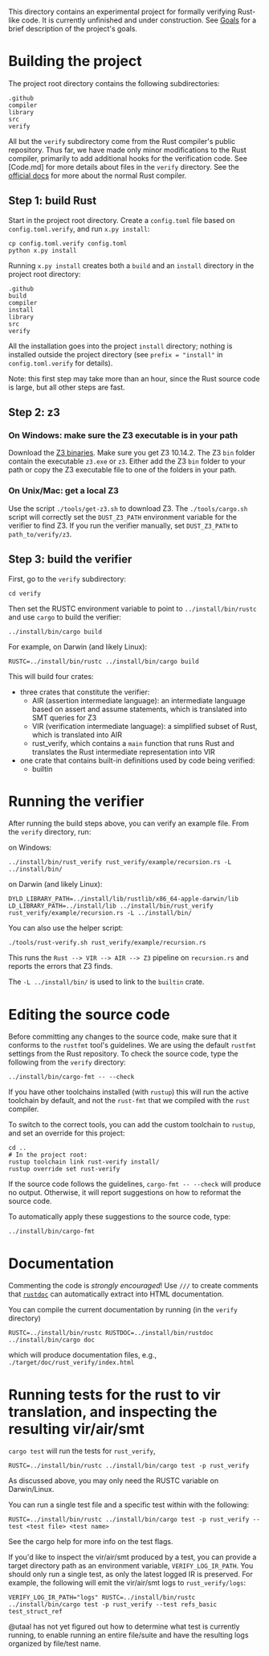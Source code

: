 This directory contains an experimental project for formally verifying Rust-like code.
It is currently unfinished and under construction.
See [Goals](../../../wiki/Goals) for a brief description of the project's goals.

# Building the project

The project root directory contains the following subdirectories:

```
.github
compiler
library
src
verify
```

All but the `verify` subdirectory come from the Rust compiler's public
repository.  Thus far, we have made only minor modifications to the Rust
compiler, primarily to add additional hooks for the verification code.  See
[Code.md] for more details about files in the `verify` directory.  See the
[official docs](https://rustc-dev-guide.rust-lang.org/) for more about the
normal Rust compiler.

## Step 1: build Rust

Start in the project root directory.
Create a `config.toml` file based on `config.toml.verify`, and run `x.py install`:

```
cp config.toml.verify config.toml
python x.py install
```

Running `x.py install` creates both a `build` and an `install` directory in the project root directory:

```
.github
build
compiler
install
library
src
verify
```

All the installation goes into the project `install` directory;
nothing is installed outside the project directory
(see `prefix = "install"` in `config.toml.verify` for details).

Note: this first step may take more than an hour, since the Rust source code is large, but all other steps are fast.

## Step 2: z3

### On Windows: make sure the Z3 executable is in your path

Download the [Z3 binaries](https://github.com/Z3Prover/z3/releases).
Make sure you get Z3 10.14.2.
The Z3 `bin` folder contain the executable `z3.exe` or `z3`.
Either add the Z3 `bin` folder to your path or copy the Z3 executable file to one of the folders in your path.

### On Unix/Mac: get a local Z3

Use the script `./tools/get-z3.sh` to download Z3.
The `./tools/cargo.sh` script will correctly set the `DUST_Z3_PATH` environment variable for the verifier to find Z3.
If you run the verifier manually, set `DUST_Z3_PATH` to `path_to/verify/z3`.

## Step 3: build the verifier

First, go to the `verify` subdirectory:

```
cd verify
```

Then set the RUSTC environment variable to point to `../install/bin/rustc` and use `cargo` to build the verifier:

```
../install/bin/cargo build
```

For example, on Darwin (and likely Linux):

```
RUSTC=../install/bin/rustc ../install/bin/cargo build
```

This will build four crates:
- three crates that constitute the verifier:
    - AIR (assertion intermediate language):
      an intermediate language based on assert and assume statements,
      which is translated into SMT queries for Z3
    - VIR (verification intermediate language):
      a simplified subset of Rust,
      which is translated into AIR
    - rust_verify, which contains a `main` function that runs Rust and translates
      the Rust intermediate representation into VIR
- one crate that contains built-in definitions used by code being verified:
    - builtin

# Running the verifier 

After running the build steps above, you can verify an example file.
From the `verify` directory, run:

on Windows:

```
../install/bin/rust_verify rust_verify/example/recursion.rs -L ../install/bin/
```

on Darwin (and likely Linux):

```
DYLD_LIBRARY_PATH=../install/lib/rustlib/x86_64-apple-darwin/lib LD_LIBRARY_PATH=../install/lib ../install/bin/rust_verify rust_verify/example/recursion.rs -L ../install/bin/
```

You can also use the helper script:

```
./tools/rust-verify.sh rust_verify/example/recursion.rs
```

This runs the `Rust --> VIR --> AIR --> Z3` pipeline on `recursion.rs`
and reports the errors that Z3 finds.

The `-L ../install/bin/` is used to link to the `builtin` crate.

# Editing the source code

Before committing any changes to the source code,
make sure that it conforms to the `rustfmt` tool's guidelines.
We are using the default `rustfmt` settings from the Rust repository.
To check the source code, type the following from the `verify` directory:

```
../install/bin/cargo-fmt -- --check
```

If you have other toolchains installed (with `rustup`) this will run the active
toolchain by default, and not the `rust-fmt` that we compiled with the `rust` compiler.

To switch to the correct tools, you can add the custom toolchain to `rustup`, and set an
override for this project:

```
cd ..
# In the project root:
rustup toolchain link rust-verify install/
rustup override set rust-verify
```

If the source code follows the guidelines, `cargo-fmt -- --check` will produce no output.
Otherwise, it will report suggestions on how to reformat the source code.

To automatically apply these suggestions to the source code, type:

```
../install/bin/cargo-fmt
```

# Documentation

Commenting the code is *strongly encouraged*!  Use `///` to create comments
that [`rustdoc`](https://doc.rust-lang.org/rustdoc/what-is-rustdoc.html) can
automatically extract into HTML documentation.

You can compile the current documentation by running (in the `verify` directory)
```
RUSTC=../install/bin/rustc RUSTDOC=../install/bin/rustdoc ../install/bin/cargo doc 
```
which will produce documentation files, e.g., `./target/doc/rust_verify/index.html`

# Running tests for the rust to vir translation, and inspecting the resulting vir/air/smt

`cargo test` will run the tests for `rust_verify`,

```
RUSTC=../install/bin/rustc ../install/bin/cargo test -p rust_verify
```

As discussed above, you may only need the RUSTC variable on Darwin/Linux.

You can run a single test file and a specific test within with the following:

```
RUSTC=../install/bin/rustc ../install/bin/cargo test -p rust_verify --test <test file> <test name>
```

See the cargo help for more info on the test flags.

If you'd like to inspect the vir/air/smt produced by a test, you can provide a target directory path as an
environment variable, `VERIFY_LOG_IR_PATH`.
You should only run a single test, as only the latest logged IR is preserved.
For example, the following will emit the vir/air/smt logs to `rust_verify/logs`:

```
VERIFY_LOG_IR_PATH="logs" RUSTC=../install/bin/rustc ../install/bin/cargo test -p rust_verify --test refs_basic test_struct_ref
```

@utaal has not yet figured out how to determine what test is currently running, to enable running
an entire file/suite and have the resulting logs organized by file/test name.
